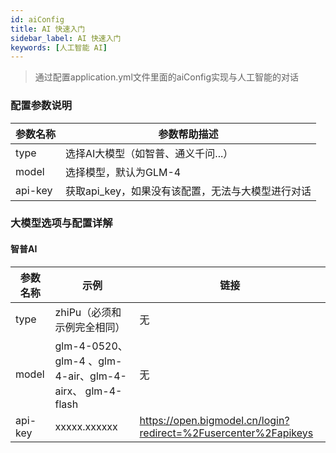 ```yaml
---
id: aiConfig
title: AI 快速入门  
sidebar_label: AI 快速入门
keywords: [人工智能 AI]
---
```


> 通过配置application.yml文件里面的aiConfig实现与人工智能的对话

### 配置参数说明

| 参数名称      | 参数帮助描述                       |
| ----------- |------------------------------|
| type     | 选择AI大模型（如智普、通义千问...）         |
| model     | 选择模型，默认为GLM-4	                     |
| api-key        | 获取api_key，如果没有该配置，无法与大模型进行对话 |

### 大模型选项与配置详解

#### 智普AI

| 参数名称         | 示例                                                  | 链接 |
|--------------|-----------------------------------------------------|----|
| type | zhiPu（必须和示例完全相同）                                    | 无  |
| model | glm-4-0520、glm-4 、glm-4-air、glm-4-airx、 glm-4-flash | 无  |
| api-key  | xxxxx.xxxxxx                                        | https://open.bigmodel.cn/login?redirect=%2Fusercenter%2Fapikeys  |




